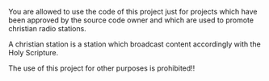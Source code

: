 You are allowed to use the code of this project just for projects which have been approved by the source code owner and which are used to promote christian radio stations.

A christian station is a station which broadcast content accordingly with the Holy Scripture.

The use of this project for other purposes is prohibited!!
